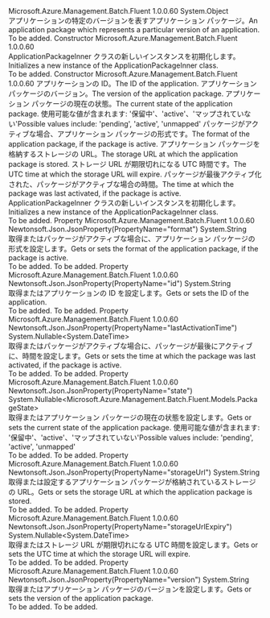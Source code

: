 <Type Name="ApplicationPackageInner" FullName="Microsoft.Azure.Management.Batch.Fluent.Models.ApplicationPackageInner">
  <TypeSignature Language="C#" Value="public class ApplicationPackageInner" />
  <TypeSignature Language="ILAsm" Value=".class public auto ansi beforefieldinit ApplicationPackageInner extends System.Object" />
  <TypeSignature Language="DocId" Value="T:Microsoft.Azure.Management.Batch.Fluent.Models.ApplicationPackageInner" />
  <TypeSignature Language="VB.NET" Value="Public Class ApplicationPackageInner" />
  <TypeSignature Language="F#" Value="type ApplicationPackageInner = class" />
  <AssemblyInfo>
    <AssemblyName>Microsoft.Azure.Management.Batch.Fluent</AssemblyName>
    <AssemblyVersion>1.0.0.60</AssemblyVersion>
  </AssemblyInfo>
  <Base>
    <BaseTypeName>System.Object</BaseTypeName>
  </Base>
  <Interfaces />
  <Docs>
    <summary>
            <span data-ttu-id="418c9-101">アプリケーションの特定のバージョンを表すアプリケーション パッケージ。</span><span class="sxs-lookup"><span data-stu-id="418c9-101">An application package which represents a particular version of an application.</span></span>
            </summary>
    <remarks>To be added.</remarks>
  </Docs>
  <Members>
    <Member MemberName=".ctor">
      <MemberSignature Language="C#" Value="public ApplicationPackageInner ();" />
      <MemberSignature Language="ILAsm" Value=".method public hidebysig specialname rtspecialname instance void .ctor() cil managed" />
      <MemberSignature Language="DocId" Value="M:Microsoft.Azure.Management.Batch.Fluent.Models.ApplicationPackageInner.#ctor" />
      <MemberSignature Language="VB.NET" Value="Public Sub New ()" />
      <MemberType>Constructor</MemberType>
      <AssemblyInfo>
        <AssemblyName>Microsoft.Azure.Management.Batch.Fluent</AssemblyName>
        <AssemblyVersion>1.0.0.60</AssemblyVersion>
      </AssemblyInfo>
      <Parameters />
      <Docs>
        <summary>
            <span data-ttu-id="418c9-102">ApplicationPackageInner クラスの新しいインスタンスを初期化します。</span><span class="sxs-lookup"><span data-stu-id="418c9-102">Initializes a new instance of the ApplicationPackageInner class.</span></span>
            </summary>
        <remarks>To be added.</remarks>
      </Docs>
    </Member>
    <Member MemberName=".ctor">
      <MemberSignature Language="C#" Value="public ApplicationPackageInner (string id = null, string version = null, Nullable&lt;Microsoft.Azure.Management.Batch.Fluent.Models.PackageState&gt; state = null, string format = null, string storageUrl = null, Nullable&lt;DateTime&gt; storageUrlExpiry = null, Nullable&lt;DateTime&gt; lastActivationTime = null);" />
      <MemberSignature Language="ILAsm" Value=".method public hidebysig specialname rtspecialname instance void .ctor(string id, string version, valuetype System.Nullable`1&lt;valuetype Microsoft.Azure.Management.Batch.Fluent.Models.PackageState&gt; state, string format, string storageUrl, valuetype System.Nullable`1&lt;valuetype System.DateTime&gt; storageUrlExpiry, valuetype System.Nullable`1&lt;valuetype System.DateTime&gt; lastActivationTime) cil managed" />
      <MemberSignature Language="DocId" Value="M:Microsoft.Azure.Management.Batch.Fluent.Models.ApplicationPackageInner.#ctor(System.String,System.String,System.Nullable{Microsoft.Azure.Management.Batch.Fluent.Models.PackageState},System.String,System.String,System.Nullable{System.DateTime},System.Nullable{System.DateTime})" />
      <MemberSignature Language="VB.NET" Value="Public Sub New (Optional id As String = null, Optional version As String = null, Optional state As Nullable(Of PackageState) = null, Optional format As String = null, Optional storageUrl As String = null, Optional storageUrlExpiry As Nullable(Of DateTime) = null, Optional lastActivationTime As Nullable(Of DateTime) = null)" />
      <MemberSignature Language="F#" Value="new Microsoft.Azure.Management.Batch.Fluent.Models.ApplicationPackageInner : string * string * Nullable&lt;Microsoft.Azure.Management.Batch.Fluent.Models.PackageState&gt; * string * string * Nullable&lt;DateTime&gt; * Nullable&lt;DateTime&gt; -&gt; Microsoft.Azure.Management.Batch.Fluent.Models.ApplicationPackageInner" Usage="new Microsoft.Azure.Management.Batch.Fluent.Models.ApplicationPackageInner (id, version, state, format, storageUrl, storageUrlExpiry, lastActivationTime)" />
      <MemberType>Constructor</MemberType>
      <AssemblyInfo>
        <AssemblyName>Microsoft.Azure.Management.Batch.Fluent</AssemblyName>
        <AssemblyVersion>1.0.0.60</AssemblyVersion>
      </AssemblyInfo>
      <Parameters>
        <Parameter Name="id" Type="System.String" />
        <Parameter Name="version" Type="System.String" />
        <Parameter Name="state" Type="System.Nullable&lt;Microsoft.Azure.Management.Batch.Fluent.Models.PackageState&gt;" />
        <Parameter Name="format" Type="System.String" />
        <Parameter Name="storageUrl" Type="System.String" />
        <Parameter Name="storageUrlExpiry" Type="System.Nullable&lt;System.DateTime&gt;" />
        <Parameter Name="lastActivationTime" Type="System.Nullable&lt;System.DateTime&gt;" />
      </Parameters>
      <Docs>
        <param name="id"><span data-ttu-id="418c9-103">アプリケーションの ID。</span><span class="sxs-lookup"><span data-stu-id="418c9-103">The ID of the application.</span></span></param>
        <param name="version"><span data-ttu-id="418c9-104">アプリケーション パッケージのバージョン。</span><span class="sxs-lookup"><span data-stu-id="418c9-104">The version of the application package.</span></span>
            </param>
        <param name="state"><span data-ttu-id="418c9-105">アプリケーション パッケージの現在の状態。</span><span class="sxs-lookup"><span data-stu-id="418c9-105">The current state of the application package.</span></span>
            <span data-ttu-id="418c9-106">使用可能な値が含まれます: '保留中'、'active'、'マップされていない'</span><span class="sxs-lookup"><span data-stu-id="418c9-106">Possible values include: 'pending', 'active', 'unmapped'</span></span></param>
        <param name="format"><span data-ttu-id="418c9-107">パッケージがアクティブな場合、アプリケーション パッケージの形式です。</span><span class="sxs-lookup"><span data-stu-id="418c9-107">The format of the application package, if the package is active.</span></span></param>
        <param name="storageUrl"><span data-ttu-id="418c9-108">アプリケーション パッケージを格納するストレージの URL。</span><span class="sxs-lookup"><span data-stu-id="418c9-108">The storage URL at which the application package is stored.</span></span></param>
        <param name="storageUrlExpiry"><span data-ttu-id="418c9-109">ストレージ URL が期限切れになる UTC 時間です。</span><span class="sxs-lookup"><span data-stu-id="418c9-109">The UTC time at which the storage URL will expire.</span></span></param>
        <param name="lastActivationTime"><span data-ttu-id="418c9-110">パッケージが最後アクティブ化された、パッケージがアクティブな場合の時間。</span><span class="sxs-lookup"><span data-stu-id="418c9-110">The time at which the package was last activated, if the package is active.</span></span></param>
        <summary>
            <span data-ttu-id="418c9-111">ApplicationPackageInner クラスの新しいインスタンスを初期化します。</span><span class="sxs-lookup"><span data-stu-id="418c9-111">Initializes a new instance of the ApplicationPackageInner class.</span></span>
            </summary>
        <remarks>To be added.</remarks>
      </Docs>
    </Member>
    <Member MemberName="Format">
      <MemberSignature Language="C#" Value="public string Format { get; }" />
      <MemberSignature Language="ILAsm" Value=".property instance string Format" />
      <MemberSignature Language="DocId" Value="P:Microsoft.Azure.Management.Batch.Fluent.Models.ApplicationPackageInner.Format" />
      <MemberSignature Language="VB.NET" Value="Public ReadOnly Property Format As String" />
      <MemberSignature Language="F#" Value="member this.Format : string" Usage="Microsoft.Azure.Management.Batch.Fluent.Models.ApplicationPackageInner.Format" />
      <MemberType>Property</MemberType>
      <AssemblyInfo>
        <AssemblyName>Microsoft.Azure.Management.Batch.Fluent</AssemblyName>
        <AssemblyVersion>1.0.0.60</AssemblyVersion>
      </AssemblyInfo>
      <Attributes>
        <Attribute>
          <AttributeName>Newtonsoft.Json.JsonProperty(PropertyName="format")</AttributeName>
        </Attribute>
      </Attributes>
      <ReturnValue>
        <ReturnType>System.String</ReturnType>
      </ReturnValue>
      <Docs>
        <summary>
            <span data-ttu-id="418c9-112">取得またはパッケージがアクティブな場合に、アプリケーション パッケージの形式を設定します。</span><span class="sxs-lookup"><span data-stu-id="418c9-112">Gets or sets the format of the application package, if the package is active.</span></span>
            </summary>
        <value>To be added.</value>
        <remarks>To be added.</remarks>
      </Docs>
    </Member>
    <Member MemberName="Id">
      <MemberSignature Language="C#" Value="public string Id { get; }" />
      <MemberSignature Language="ILAsm" Value=".property instance string Id" />
      <MemberSignature Language="DocId" Value="P:Microsoft.Azure.Management.Batch.Fluent.Models.ApplicationPackageInner.Id" />
      <MemberSignature Language="VB.NET" Value="Public ReadOnly Property Id As String" />
      <MemberSignature Language="F#" Value="member this.Id : string" Usage="Microsoft.Azure.Management.Batch.Fluent.Models.ApplicationPackageInner.Id" />
      <MemberType>Property</MemberType>
      <AssemblyInfo>
        <AssemblyName>Microsoft.Azure.Management.Batch.Fluent</AssemblyName>
        <AssemblyVersion>1.0.0.60</AssemblyVersion>
      </AssemblyInfo>
      <Attributes>
        <Attribute>
          <AttributeName>Newtonsoft.Json.JsonProperty(PropertyName="id")</AttributeName>
        </Attribute>
      </Attributes>
      <ReturnValue>
        <ReturnType>System.String</ReturnType>
      </ReturnValue>
      <Docs>
        <summary>
            <span data-ttu-id="418c9-113">取得またはアプリケーションの ID を設定します。</span><span class="sxs-lookup"><span data-stu-id="418c9-113">Gets or sets the ID of the application.</span></span>
            </summary>
        <value>To be added.</value>
        <remarks>To be added.</remarks>
      </Docs>
    </Member>
    <Member MemberName="LastActivationTime">
      <MemberSignature Language="C#" Value="public Nullable&lt;DateTime&gt; LastActivationTime { get; }" />
      <MemberSignature Language="ILAsm" Value=".property instance valuetype System.Nullable`1&lt;valuetype System.DateTime&gt; LastActivationTime" />
      <MemberSignature Language="DocId" Value="P:Microsoft.Azure.Management.Batch.Fluent.Models.ApplicationPackageInner.LastActivationTime" />
      <MemberSignature Language="VB.NET" Value="Public ReadOnly Property LastActivationTime As Nullable(Of DateTime)" />
      <MemberSignature Language="F#" Value="member this.LastActivationTime : Nullable&lt;DateTime&gt;" Usage="Microsoft.Azure.Management.Batch.Fluent.Models.ApplicationPackageInner.LastActivationTime" />
      <MemberType>Property</MemberType>
      <AssemblyInfo>
        <AssemblyName>Microsoft.Azure.Management.Batch.Fluent</AssemblyName>
        <AssemblyVersion>1.0.0.60</AssemblyVersion>
      </AssemblyInfo>
      <Attributes>
        <Attribute>
          <AttributeName>Newtonsoft.Json.JsonProperty(PropertyName="lastActivationTime")</AttributeName>
        </Attribute>
      </Attributes>
      <ReturnValue>
        <ReturnType>System.Nullable&lt;System.DateTime&gt;</ReturnType>
      </ReturnValue>
      <Docs>
        <summary>
            <span data-ttu-id="418c9-114">取得またはパッケージがアクティブな場合に、パッケージが最後にアクティブに、時間を設定します。</span><span class="sxs-lookup"><span data-stu-id="418c9-114">Gets or sets the time at which the package was last activated, if the package is active.</span></span>
            </summary>
        <value>To be added.</value>
        <remarks>To be added.</remarks>
      </Docs>
    </Member>
    <Member MemberName="State">
      <MemberSignature Language="C#" Value="public Nullable&lt;Microsoft.Azure.Management.Batch.Fluent.Models.PackageState&gt; State { get; }" />
      <MemberSignature Language="ILAsm" Value=".property instance valuetype System.Nullable`1&lt;valuetype Microsoft.Azure.Management.Batch.Fluent.Models.PackageState&gt; State" />
      <MemberSignature Language="DocId" Value="P:Microsoft.Azure.Management.Batch.Fluent.Models.ApplicationPackageInner.State" />
      <MemberSignature Language="VB.NET" Value="Public ReadOnly Property State As Nullable(Of PackageState)" />
      <MemberSignature Language="F#" Value="member this.State : Nullable&lt;Microsoft.Azure.Management.Batch.Fluent.Models.PackageState&gt;" Usage="Microsoft.Azure.Management.Batch.Fluent.Models.ApplicationPackageInner.State" />
      <MemberType>Property</MemberType>
      <AssemblyInfo>
        <AssemblyName>Microsoft.Azure.Management.Batch.Fluent</AssemblyName>
        <AssemblyVersion>1.0.0.60</AssemblyVersion>
      </AssemblyInfo>
      <Attributes>
        <Attribute>
          <AttributeName>Newtonsoft.Json.JsonProperty(PropertyName="state")</AttributeName>
        </Attribute>
      </Attributes>
      <ReturnValue>
        <ReturnType>System.Nullable&lt;Microsoft.Azure.Management.Batch.Fluent.Models.PackageState&gt;</ReturnType>
      </ReturnValue>
      <Docs>
        <summary>
            <span data-ttu-id="418c9-115">取得またはアプリケーション パッケージの現在の状態を設定します。</span><span class="sxs-lookup"><span data-stu-id="418c9-115">Gets or sets the current state of the application package.</span></span> <span data-ttu-id="418c9-116">使用可能な値が含まれます: '保留中'、'active'、'マップされていない'</span><span class="sxs-lookup"><span data-stu-id="418c9-116">Possible values include: 'pending', 'active', 'unmapped'</span></span>
            </summary>
        <value>To be added.</value>
        <remarks>To be added.</remarks>
      </Docs>
    </Member>
    <Member MemberName="StorageUrl">
      <MemberSignature Language="C#" Value="public string StorageUrl { get; }" />
      <MemberSignature Language="ILAsm" Value=".property instance string StorageUrl" />
      <MemberSignature Language="DocId" Value="P:Microsoft.Azure.Management.Batch.Fluent.Models.ApplicationPackageInner.StorageUrl" />
      <MemberSignature Language="VB.NET" Value="Public ReadOnly Property StorageUrl As String" />
      <MemberSignature Language="F#" Value="member this.StorageUrl : string" Usage="Microsoft.Azure.Management.Batch.Fluent.Models.ApplicationPackageInner.StorageUrl" />
      <MemberType>Property</MemberType>
      <AssemblyInfo>
        <AssemblyName>Microsoft.Azure.Management.Batch.Fluent</AssemblyName>
        <AssemblyVersion>1.0.0.60</AssemblyVersion>
      </AssemblyInfo>
      <Attributes>
        <Attribute>
          <AttributeName>Newtonsoft.Json.JsonProperty(PropertyName="storageUrl")</AttributeName>
        </Attribute>
      </Attributes>
      <ReturnValue>
        <ReturnType>System.String</ReturnType>
      </ReturnValue>
      <Docs>
        <summary>
            <span data-ttu-id="418c9-117">取得または設定するアプリケーション パッケージが格納されているストレージの URL。</span><span class="sxs-lookup"><span data-stu-id="418c9-117">Gets or sets the storage URL at which the application package is stored.</span></span>
            </summary>
        <value>To be added.</value>
        <remarks>To be added.</remarks>
      </Docs>
    </Member>
    <Member MemberName="StorageUrlExpiry">
      <MemberSignature Language="C#" Value="public Nullable&lt;DateTime&gt; StorageUrlExpiry { get; }" />
      <MemberSignature Language="ILAsm" Value=".property instance valuetype System.Nullable`1&lt;valuetype System.DateTime&gt; StorageUrlExpiry" />
      <MemberSignature Language="DocId" Value="P:Microsoft.Azure.Management.Batch.Fluent.Models.ApplicationPackageInner.StorageUrlExpiry" />
      <MemberSignature Language="VB.NET" Value="Public ReadOnly Property StorageUrlExpiry As Nullable(Of DateTime)" />
      <MemberSignature Language="F#" Value="member this.StorageUrlExpiry : Nullable&lt;DateTime&gt;" Usage="Microsoft.Azure.Management.Batch.Fluent.Models.ApplicationPackageInner.StorageUrlExpiry" />
      <MemberType>Property</MemberType>
      <AssemblyInfo>
        <AssemblyName>Microsoft.Azure.Management.Batch.Fluent</AssemblyName>
        <AssemblyVersion>1.0.0.60</AssemblyVersion>
      </AssemblyInfo>
      <Attributes>
        <Attribute>
          <AttributeName>Newtonsoft.Json.JsonProperty(PropertyName="storageUrlExpiry")</AttributeName>
        </Attribute>
      </Attributes>
      <ReturnValue>
        <ReturnType>System.Nullable&lt;System.DateTime&gt;</ReturnType>
      </ReturnValue>
      <Docs>
        <summary>
            <span data-ttu-id="418c9-118">取得またはストレージ URL が期限切れになる UTC 時間を設定します。</span><span class="sxs-lookup"><span data-stu-id="418c9-118">Gets or sets the UTC time at which the storage URL will expire.</span></span>
            </summary>
        <value>To be added.</value>
        <remarks>To be added.</remarks>
      </Docs>
    </Member>
    <Member MemberName="Version">
      <MemberSignature Language="C#" Value="public string Version { get; }" />
      <MemberSignature Language="ILAsm" Value=".property instance string Version" />
      <MemberSignature Language="DocId" Value="P:Microsoft.Azure.Management.Batch.Fluent.Models.ApplicationPackageInner.Version" />
      <MemberSignature Language="VB.NET" Value="Public ReadOnly Property Version As String" />
      <MemberSignature Language="F#" Value="member this.Version : string" Usage="Microsoft.Azure.Management.Batch.Fluent.Models.ApplicationPackageInner.Version" />
      <MemberType>Property</MemberType>
      <AssemblyInfo>
        <AssemblyName>Microsoft.Azure.Management.Batch.Fluent</AssemblyName>
        <AssemblyVersion>1.0.0.60</AssemblyVersion>
      </AssemblyInfo>
      <Attributes>
        <Attribute>
          <AttributeName>Newtonsoft.Json.JsonProperty(PropertyName="version")</AttributeName>
        </Attribute>
      </Attributes>
      <ReturnValue>
        <ReturnType>System.String</ReturnType>
      </ReturnValue>
      <Docs>
        <summary>
            <span data-ttu-id="418c9-119">取得またはアプリケーション パッケージのバージョンを設定します。</span><span class="sxs-lookup"><span data-stu-id="418c9-119">Gets or sets the version of the application package.</span></span>
            </summary>
        <value>To be added.</value>
        <remarks>To be added.</remarks>
      </Docs>
    </Member>
  </Members>
</Type>